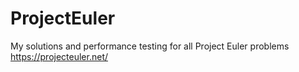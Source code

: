 # ProjectEuler
My solutions and performance testing for all Project Euler problems https://projecteuler.net/
